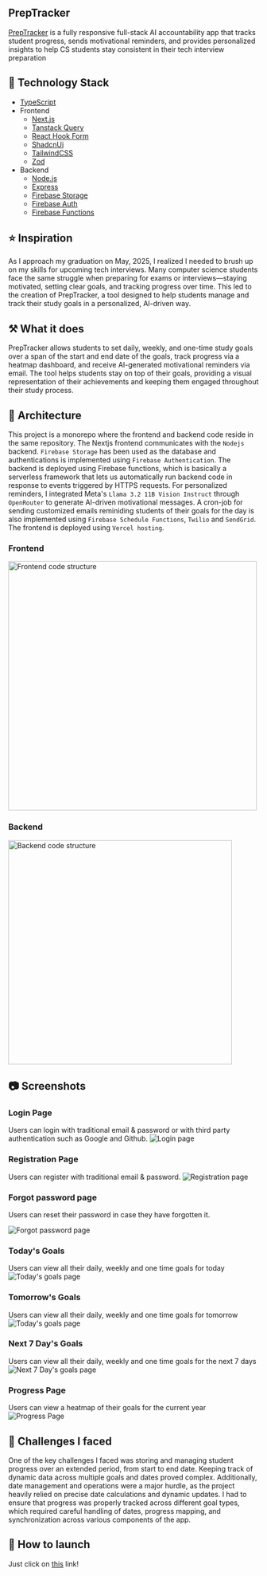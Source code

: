 ## PrepTracker

[PrepTracker](https://prep-tracker.vercel.app/) is a fully responsive full-stack AI accountability app that tracks student progress, sends motivational reminders, and provides
personalized insights to help CS students stay consistent in their tech interview preparation

## :pancakes: Technology Stack

- [TypeScript](https://www.typescriptlang.org/)
- Frontend
  - [Next.js](https://nextjs.org/)
  - [Tanstack Query](https://tanstack.com/query/latest)
  - [React Hook Form](https://react-hook-form.com/)
  - [ShadcnUi](https://ui.shadcn.com/)
  - [TailwindCSS](https://tailwindcss.com/)
  - [Zod](https://zod.dev/)
- Backend
  - [Node.js](https://nodejs.org/en)
  - [Express](https://expressjs.com/)
  - [Firebase Storage](https://firebase.google.com/products/storage)
  - [Firebase Auth](https://firebase.google.com/products/auth)
  - [Firebase Functions](https://firebase.google.com/products/functions)

## :star: Inspiration
As I approach my graduation on May, 2025, I realized I needed to brush up on my skills for upcoming tech interviews. 
Many computer science students face the same struggle when preparing for exams or interviews—staying motivated, setting clear goals, and tracking progress over time. This led to the creation of PrepTracker, 
a tool designed to help students manage and track their study goals in a personalized, AI-driven way.

## :hammer_and_pick: What it does
PrepTracker allows students to set daily, weekly, and one-time study goals over a span of the start and end date of the goals, track progress via a heatmap dashboard, and receive AI-generated motivational reminders via email. 
The tool helps students stay on top of their goals, providing a visual representation of their achievements and keeping them engaged throughout their study process.

## :european_castle: Architecture
This project is a monorepo where the frontend and backend code reside in the same repository. The Nextjs frontend communicates with the `Nodejs` backend. `Firebase Storage` has been used as 
the database and authentications is implemented using `Firebase Authentication`. The backend is deployed using Firebase functions, which is basically a serverless framework that lets us automatically 
run backend code in response to events triggered by HTTPS requests. For personalized reminders, I integrated Meta's `Llama 3.2 11B Vision Instruct` through `OpenRouter` to generate AI-driven motivational messages. 
A cron-job for sending customized emails reminiding students of their goals for the day is also implemented using `Firebase Schedule Functions`, `Twilio` and `SendGrid`. 
The frontend is deployed using `Vercel hosting`.

### Frontend
<img width="500" alt="Frontend code structure" src="https://github.com/user-attachments/assets/c83149e1-6624-4d67-8b36-f7b300771009">

### Backend
<img width="450" alt="Backend code structure" src="https://github.com/user-attachments/assets/ea3ff270-7b4e-493d-b287-a485de2955b8">

## :camera: Screenshots

### Login Page
Users can login with traditional email & password or with third party authentication such as Google and Github.
![Login page](https://github.com/user-attachments/assets/edfca8d6-028b-4658-a6b2-247c3f7ee7bd "Login page")


### Registration Page
Users can register with traditional email & password.
![Registration page](https://github.com/user-attachments/assets/9bf40b58-62a2-48e5-b70a-fe96b0dc7196 "Registration page")


### Forgot password page
Users can reset their password in case they have forgotten it.

![Forgot password page](https://github.com/user-attachments/assets/672eed00-06fb-4bb1-9562-cdd2c31807c8 "Forgot password page")

### Today's Goals

Users can view all their daily, weekly and one time goals for today
![Today's goals page](https://github.com/user-attachments/assets/34e18408-3974-4bf0-8c77-76118d62b927 "Today's goals page")

### Tomorrow's Goals
Users can view all their daily, weekly and one time goals for tomorrow
![Today's goals page](https://github.com/user-attachments/assets/1a6d85a0-e1d5-4bcc-8a9d-ee24d5e6281f "Tomorrow's goals page")

### Next 7 Day's Goals
Users can view all their daily, weekly and one time goals for the next 7 days
![Next 7 Day's goals page](https://github.com/user-attachments/assets/1237c29b-66e7-43ed-922a-93ce830d7741 "Today's goals page")

### Progress Page
Users can view a heatmap of their goals for the current year
![Progress Page](https://github.com/user-attachments/assets/1ad7d7f2-ccb5-4924-a0ea-e61b5a943f06 "Progress Page")

## :construction: Challenges I faced
One of the key challenges I faced was storing and managing student progress over an extended period, from start to end date. Keeping track of dynamic data across multiple goals and dates proved complex. Additionally, date management and operations were a major hurdle, as the project heavily relied on precise date calculations and dynamic updates. I had to ensure that progress was properly tracked across different goal types, which required careful handling of dates, progress mapping, and synchronization across various components of the app.

## :rocket: How to launch
Just click on <a href="https://prep-tracker.vercel.app/" target="_blank">this</a> link!
